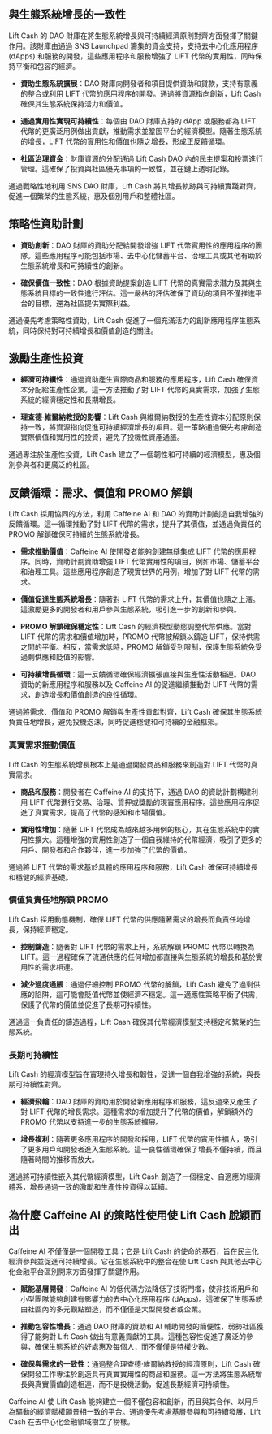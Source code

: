 ## 與生態系統增長的一致性

Lift Cash 的 DAO 財庫在將生態系統增長與可持續經濟原則對齊方面發揮了關鍵作用。該財庫由通過 SNS Launchpad 籌集的資金支持，支持去中心化應用程序 (dApps) 和服務的開發，這些應用程序和服務增強了 LIFT 代幣的實用性，同時保持平衡和包容的經濟。

- **資助生態系統擴展**：DAO 財庫向開發者和項目提供資助和貸款，支持有意義的整合或利用 LIFT 代幣的應用程序的開發。通過將資源指向創新，Lift Cash 確保其生態系統保持活力和價值。

- **通過實用性實現可持續性**：每個由 DAO 財庫支持的 dApp 或服務都為 LIFT 代幣的更廣泛用例做出貢獻，推動需求並鞏固平台的經濟模型。隨著生態系統的增長，LIFT 代幣的實用性和價值也隨之增長，形成正反饋循環。

- **社區治理資金**：財庫資源的分配通過 Lift Cash DAO 內的民主提案和投票進行管理。這確保了投資與社區優先事項的一致性，並在鏈上透明記錄。

通過戰略性地利用 SNS DAO 財庫，Lift Cash 將其增長軌跡與可持續實踐對齊，促進一個繁榮的生態系統，惠及個別用戶和整體社區。

## 策略性資助計劃

- **資助創新**：DAO 財庫的資助分配給開發增強 LIFT 代幣實用性的應用程序的團隊。這些應用程序可能包括市場、去中心化儲蓄平台、治理工具或其他有助於生態系統增長和可持續性的創新。

- **確保價值一致性**：DAO 根據資助提案創造 LIFT 代幣的真實需求潛力及其與生態系統目標的一致性進行評估。這一嚴格的評估確保了資助的項目不僅推進平台的目標，還為社區提供實際利益。

通過優先考慮策略性資助，Lift Cash 促進了一個充滿活力的創新應用程序生態系統，同時保持對可持續增長和價值創造的關注。

## 激勵生產性投資

- **經濟可持續性**：通過資助產生實際商品和服務的應用程序，Lift Cash 確保資本分配給生產性企業。這一方法推動了對 LIFT 代幣的真實需求，加強了生態系統的經濟穩定性和長期增長。

- **理查德·維爾納教授的影響**：Lift Cash 與維爾納教授的生產性資本分配原則保持一致，將資源指向促進可持續經濟增長的項目。這一策略通過優先考慮創造實際價值和實用性的投資，避免了投機性資產通脹。

通過專注於生產性投資，Lift Cash 建立了一個韌性和可持續的經濟模型，惠及個別參與者和更廣泛的社區。

## 反饋循環：需求、價值和 PROMO 解鎖

Lift Cash 採用協同的方法，利用 Caffeine AI 和 DAO 的資助計劃創造自我增強的反饋循環。這一循環推動了對 LIFT 代幣的需求，提升了其價值，並通過負責任的 PROMO 解鎖確保可持續的生態系統增長。

- **需求推動價值**：Caffeine AI 使開發者能夠創建無縫集成 LIFT 代幣的應用程序。同時，資助計劃資助增強 LIFT 代幣實用性的項目，例如市場、儲蓄平台和治理工具。這些應用程序創造了現實世界的用例，增加了對 LIFT 代幣的需求。

- **價值促進生態系統增長**：隨著對 LIFT 代幣的需求上升，其價值也隨之上漲。這激勵更多的開發者和用戶參與生態系統，吸引進一步的創新和參與。

- **PROMO 解鎖確保穩定性**：Lift Cash 的經濟模型動態調整代幣供應。當對 LIFT 代幣的需求和價值增加時，PROMO 代幣被解鎖以鑄造 LIFT，保持供需之間的平衡。相反，當需求低時，PROMO 解鎖受到限制，保護生態系統免受過剩供應和貶值的影響。

- **可持續增長循環**：這一反饋循環確保經濟擴張直接與生產性活動相連。DAO 資助的新應用程序和服務以及 Caffeine AI 的促進繼續推動對 LIFT 代幣的需求，創造增長和價值創造的良性循環。

通過將需求、價值和 PROMO 解鎖與生產性貢獻對齊，Lift Cash 確保其生態系統負責任地增長，避免投機泡沫，同時促進穩健和可持續的金融框架。

### 真實需求推動價值

Lift Cash 的生態系統增長根本上是通過開發商品和服務來創造對 LIFT 代幣的真實需求。

- **商品和服務**：開發者在 Caffeine AI 的支持下，通過 DAO 的資助計劃構建利用 LIFT 代幣進行交易、治理、質押或獎勵的現實應用程序。這些應用程序促進了真實需求，提高了代幣的感知和市場價值。

- **實用性增加**：隨著 LIFT 代幣成為越來越多用例的核心，其在生態系統中的實用性擴大。這種增強的實用性創造了一個自我維持的代幣經濟，吸引了更多的用戶、開發者和合作夥伴，進一步加強了代幣的價值。

通過將 LIFT 代幣的需求基於具體的應用程序和服務，Lift Cash 確保可持續增長和穩健的經濟基礎。

### 價值負責任地解鎖 PROMO

Lift Cash 採用動態機制，確保 LIFT 代幣的供應隨著需求的增長而負責任地增長，保持經濟穩定。

- **控制鑄造**：隨著對 LIFT 代幣的需求上升，系統解鎖 PROMO 代幣以轉換為 LIFT。這一過程確保了流通供應的任何增加都直接與生態系統的增長和基於實用性的需求相連。

- **減少過度通脹**：通過仔細控制 PROMO 代幣的解鎖，Lift Cash 避免了過剩供應的陷阱，這可能會貶值代幣並使經濟不穩定。這一適應性策略平衡了供需，保護了代幣的價值並促進了長期可持續性。

通過這一負責任的鑄造過程，Lift Cash 確保其代幣經濟模型支持穩定和繁榮的生態系統。

### 長期可持續性

Lift Cash 的經濟模型旨在實現持久增長和韌性，促進一個自我增強的系統，與長期可持續性對齊。

- **經濟飛輪**：DAO 財庫的資助用於開發新應用程序和服務，這反過來又產生了對 LIFT 代幣的增長需求。這種需求的增加提升了代幣的價值，解鎖額外的 PROMO 代幣以支持進一步的生態系統擴展。

- **增長複利**：隨著更多應用程序的開發和採用，LIFT 代幣的實用性擴大，吸引了更多用戶和開發者進入生態系統。這一良性循環確保了增長不僅持續，而且隨著時間的推移而放大。

通過將可持續性嵌入其代幣經濟模型，Lift Cash 創造了一個穩定、自適應的經濟體系，增長通過一致的激勵和生產性投資得以延續。

## 為什麼 Caffeine AI 的策略性使用使 Lift Cash 脫穎而出

Caffeine AI 不僅僅是一個開發工具；它是 Lift Cash 的使命的基石，旨在民主化經濟參與並促進可持續增長。它在生態系統中的整合在使 Lift Cash 與其他去中心化金融平台區別開來方面發揮了關鍵作用。

- **賦能基層開發**：Caffeine AI 的低代碼方法降低了技術門檻，使非技術用戶和小型團隊能夠創建有影響力的去中心化應用程序 (dApps)。這確保了生態系統由社區內的多元觀點塑造，而不僅僅是大型開發者或企業。

- **推動包容性增長**：通過 DAO 財庫的資助和 AI 輔助開發的簡便性，弱勢社區獲得了能夠對 Lift Cash 做出有意義貢獻的工具。這種包容性促進了廣泛的參與，確保生態系統的好處惠及每個人，而不僅僅是特權少數。

- **確保與需求的一致性**：通過整合理查德·維爾納教授的經濟原則，Lift Cash 確保開發工作專注於創造具有真實實用性的商品和服務。這一方法將生態系統增長與真實價值創造相連，而不是投機活動，促進長期經濟可持續性。

Caffeine AI 使 Lift Cash 能夠建立一個不僅包容和創新，而且與其合作、以用戶為驅動的經濟賦權願景相一致的平台。通過優先考慮基層參與和可持續發展，Lift Cash 在去中心化金融領域樹立了榜樣。